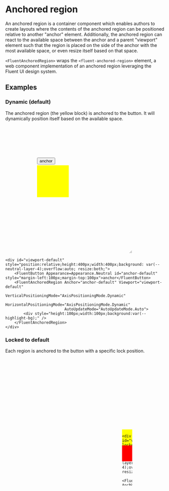 # Anchored region

An anchored region is a container component which enables authors to create layouts where the contents of the anchored region can be positioned relative to another "anchor" element. Additionally, the anchored region can react to the available space between the anchor and a parent "viewport" element such that the region is placed on the side of the anchor with the most available space, or even resize itself based on that space.

`<FluentAnchoredRegion>` wraps the `<fluent-anchored-region>` element, a web component implementation of an anchored region leveraging the Fluent UI design system.

## Examples

### Dynamic (default)

The anchored region (the yellow block) is anchored to the button. It will dynamically position itself based on the available space.

<div id="viewport-default" style="position:relative;height:400px;width:400px;background: var(--neutral-layer-4);overflow:auto; resize:both;">
    <button id="anchor-default" style="margin-left:100px;margin-top:100px">anchor</button>
    <div style="position: absolute; top: 124px; left: 100px; height: 100px; width: 100px; background: yellow;"></div>
</div>

```razor
<div id="viewport-default" style="position:relative;height:400px;width:400px;background: var(--neutral-layer-4);overflow:auto; resize:both;">
    <FluentButton Appearance=Appearance.Neutral id="anchor-default" style="margin-left:100px;margin-top:100px">anchor</FluentButton>
    <FluentAnchoredRegion Anchor="anchor-default" Viewport="viewport-default"
                          VerticalPositioningMode="AxisPositioningMode.Dynamic"
                          HorizontalPositioningMode="AxisPositioningMode.Dynamic"
                          AutoUpdateMode="AutoUpdateMode.Auto">
        <div style="height:100px;width:100px;background:var(--highlight-bg);" />
    </FluentAnchoredRegion>
</div>
```

### Locked to default

Each region is anchored to the button with a specific lock position.

<div id="viewport-locked" style="position:relative;height:400px;width:400px;background: var(--neutral-layer-4);overflow:auto; resize:both;">
    <div style="position: absolute; top: 174px; left: 184px; height:150px;width:150px;background:var(--neutral-layer-2);" />
    <div style="position: absolute; top: 50px; left: 184px; height:100px;width:100px;background:yellow;" />
    <div style="position: absolute; top: 50px; left: 0px; height:50px;width:50px;background:red;" />
    <button id="anchor-locked" style="margin-left:100px;margin-top:150px">anchor</button>
</div>

```razor
<div id="viewport-locked" style="position:relative;height:400px;width:400px;background: var(--neutral-layer-4);overflow:auto; resize:both;">
    <FluentAnchoredRegion Anchor="anchor-locked" Viewport="viewport-locked"
                          VerticalPositioningMode="AxisPositioningMode.Locktodefault"
                          VerticalDefaultPosition="VerticalPosition.Bottom"
                          HorizontalPositioningMode="AxisPositioningMode.Locktodefault"
                          HorizontalDefaultPosition="HorizontalPosition.Right">
        <div style="height:150px;width:150px;background:var(--neutral-layer-2);" />
    </FluentAnchoredRegion>
    <!-- ... more regions ... -->
    <FluentButton Appearance=Appearance.Neutral id="anchor-locked" style="margin-left:100px;margin-top:150px">anchor</FluentButton>
</div>
```

### Inset

<div id="viewport-inset" style="position:relative;height:400px;width:400px;background: var(--neutral-layer-4);overflow:auto;resize:both;">
    <button id="anchor-inset" style="margin-left:100px;margin-top:100px">anchor</button>
    <div style="position: absolute; top: 100px; left: 100px; height:100px;width:100px;background:yellow;opacity:.5" />
</div>

```razor
<div id="viewport-inset" style="position:relative;height:400px;width:400px;background: var(--neutral-layer-4);overflow:auto;resize:both;">
    <FluentButton Appearance=Appearance.Neutral id="anchor-inset" style="margin-left:100px;margin-top:100px">anchor</FluentButton>
    <FluentAnchoredRegion Anchor="anchor-inset" Viewport="viewport-inset"
                          VerticalPositioningMode="AxisPositioningMode.Dynamic"
                          VerticalInset="true"
                          HorizontalPositioningMode="AxisPositioningMode.Dynamic"
                          HorizontalInset="true">
        <div style="height:100px;width:100px;background:var(--highlight-bg);;opacity:.5" />
    </FluentAnchoredRegion>
</div>
```

## Documentation

### FluentAnchoredRegion Class

#### Parameters

| Parameter | Type | Default | Description |
| --- | --- | --- | --- |
| **Anchor** | `string?` | | The HTML ID of the anchor element this region is positioned relative to. |
| **AutoUpdateMode** | `AutoUpdateMode?` | `Anchor` | Defines what triggers the anchored region to re-evaluate its positioning. |
| **ChildContent** | `RenderFragment?` | | The content to be rendered inside the component. |
| **FixedPlacement** | `bool?` | | If true, the region uses `position: fixed`. Otherwise, it uses `position: absolute`. |
| **HorizontalDefaultPosition**| `HorizontalPosition?`| `Unset` | The default horizontal position of the region relative to the anchor. |
| **HorizontalInset** | `bool` | `False` | If true, the region overlaps the anchor on the horizontal axis. |
| **HorizontalPositioningMode**| `AxisPositioningMode?`| `Dynamic` | Sets the logic for horizontal placement (`Locktodefault`, `Dynamic`, `Uncontrolled`). |
| **HorizontalScaling** | `AxisScalingMode?` | `Content` | Defines how the width of the region is calculated. |
| **VerticalDefaultPosition**| `VerticalPosition?` | `Unset` | The default vertical position of the region relative to the anchor. |
| **VerticalInset** | `bool` | `False` | If true, the region overlaps the anchor on the vertical axis. |
| **VerticalPositioningMode**| `AxisPositioningMode?`| `Dynamic` | Sets the logic for vertical placement (`Locktodefault`, `Dynamic`, `Uncontrolled`). |
| **VerticalScaling** | `AxisScalingMode?` | `Content` | Defines how the height of the region is calculated. |
| **Viewport** | `string?` | | The HTML ID of the viewport element this region is positioned relative to. If unset, the parent element is used. |

#### Methods

| Method | Description |
| --- | --- |
| **FocusToNextElementAsync()** | Moves focus to the next element within this anchor region. |
| **FocusToOriginalElementAsync()** | Moves focus back to the initial element that triggered the anchor region. |